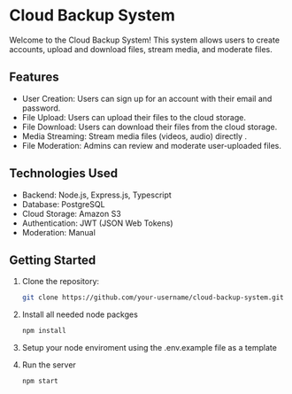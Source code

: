 # Cloud Backup System

Welcome to the Cloud Backup System! This system allows users to create accounts, upload and download files, stream media, and moderate files.

## Features

- User Creation: Users can sign up for an account with their email and password.
- File Upload: Users can upload their files to the cloud storage.
- File Download: Users can download their files from the cloud storage.
- Media Streaming: Stream media files (videos, audio) directly .
- File Moderation: Admins can review and moderate user-uploaded files.

## Technologies Used

- Backend: Node.js, Express.js, Typescript
- Database: PostgreSQL
- Cloud Storage: Amazon S3
- Authentication: JWT (JSON Web Tokens)
- Moderation: Manual

## Getting Started

1. Clone the repository:

   ```bash
   git clone https://github.com/your-username/cloud-backup-system.git

   ```

2. Install all needed node packges

   ```bash
   npm install

   ```

3. Setup your node enviroment using the .env.example file as a template

4. Run the server

   ```bash
   npm start
   ```
